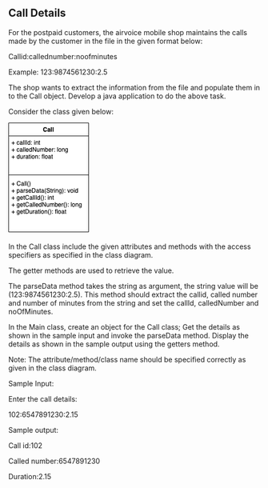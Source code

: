 ## Call Details
For the postpaid customers, the airvoice mobile shop maintains the calls made by the customer in the file in the given format below:

Callid:callednumber:noofminutes

Example: 123:9874561230:2.5

The shop wants to extract the information from the file and populate them in to the Call object. Develop a java application to do the above task.

Consider the class given below:

![CallClass](CallClass.png)

                

In the Call class include the given attributes and methods with the access specifiers as specified in the class diagram.

The getter methods are used to retrieve the value.

The parseData method takes the string as argument, the string value will be (123:9874561230:2.5). This method should extract the callid, called number and number of minutes from the string and set the callId, calledNumber and noOfMinutes.

In the Main class, create an object for the Call class; Get the details as shown in the sample input and invoke the parseData method.  Display the details as shown in the sample output using the getters method.

Note: The attribute/method/class name should be specified correctly as given in the class diagram.

Sample Input:

Enter the call details:

102:6547891230:2.15

 Sample output:

  Call id:102

  Called number:6547891230

  Duration:2.15
